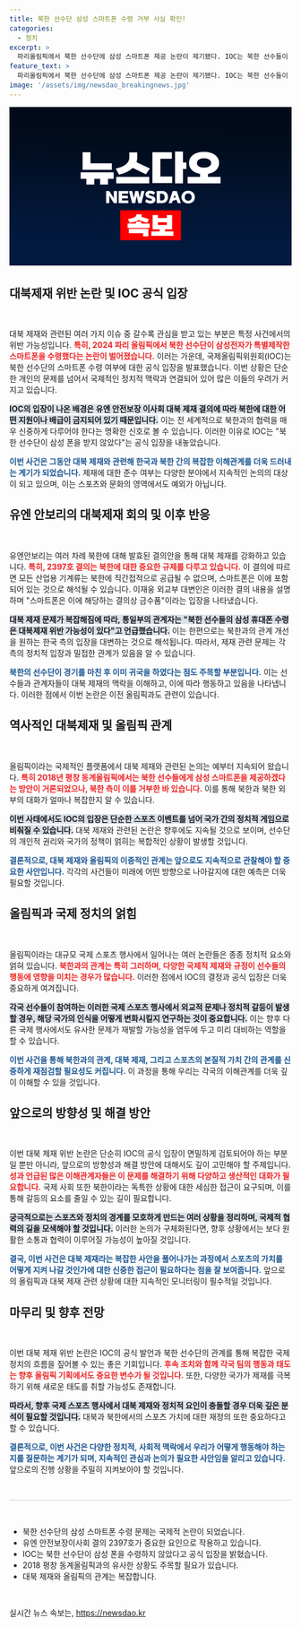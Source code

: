```yaml
---
title: 북한 선수단 삼성 스마트폰 수령 거부 사실 확인!
categories:
  - 정치
excerpt: >
  파리올림픽에서 북한 선수단에 삼성 스마트폰 제공 논란이 제기됐다. IOC는 북한 선수들이 폰을 받지 않았다고 공식 발표했지만, 유엔 대북 제재 위반 가능성이 제기되고 있다. 과거에도 유사한 논란이 있었던 만큼, 이번 사건의 배경과 향후 전망이 주목받고 있다.
feature_text: >
  파리올림픽에서 북한 선수단에 삼성 스마트폰 제공 논란이 제기됐다. IOC는 북한 선수들이 폰을 받지 않았다고 공식 발표했지만, 유엔 대북 제재 위반 가능성이 제기되고 있다. 과거에도 유사한 논란이 있었던 만큼, 이번 사건의 배경과 향후 전망이 주목받고 있다.
image: '/assets/img/newsdao_breakingnews.jpg'
---
```


<p><img src="/assets/img/newsdao_breakingnews.jpg" alt="pcversion 속보" /></p>

<h2 data-ke-size="size26">대북제재 위반 논란 및 IOC 공식 입장</h2>

<p data-ke-size="size16">&nbsp;</p>

<p>대북 제재와 관련된 여러 가지 이슈 중 갈수록 관심을 받고 있는 부분은 특정 사건에서의 위반 가능성입니다. <b><span style="color: #ee2323;">특히, 2024 파리 올림픽에서 북한 선수단이 삼성전자가 특별제작한 스마트폰을 수령했다는 논란이 벌어졌습니다.</span></b> 이러는 가운데, 국제올림픽위원회(IOC)는 북한 선수단의 스마트폰 수령 여부에 대한 공식 입장을 발표했습니다. 이번 상황은 단순한 개인의 문제를 넘어서 국제적인 정치적 맥락과 연결되어 있어 많은 이들의 우려가 커지고 있습니다.</p>

<p><b><span style="background-color: #21538527;">IOC의 입장이 나온 배경은 유엔 안전보장 이사회 대북 제재 결의에 따라 북한에 대한 어떤 지원이나 배급이 금지되어 있기 때문입니다.</span></b> 이는 전 세계적으로 북한과의 협력을 매우 신중하게 다루어야 한다는 명확한 신호로 볼 수 있습니다. 이러한 이유로 IOC는 "북한 선수단이 삼성 폰을 받지 않았다"는 공식 입장을 내놓았습니다.</p>

<p><b><span style="color: #1a5490;">이번 사건은 그동안 대북 제재와 관련해 한국과 북한 간의 복잡한 이해관계를 더욱 드러내는 계기가 되었습니다.</span></b> 제재에 대한 준수 여부는 다양한 분야에서 지속적인 논의의 대상이 되고 있으며, 이는 스포츠와 문화의 영역에서도 예외가 아닙니다.</p>

<h2 data-ke-size="size26">유엔 안보리의 대북제재 회의 및 이후 반응</h2>

<p data-ke-size="size16">&nbsp;</p>

<p>유엔안보리는 여러 차례 북한에 대해 발효된 결의안을 통해 대북 제재를 강화하고 있습니다. <b><span style="color: #ee2323;">특히, 2397호 결의는 북한에 대한 중요한 규제를 다루고 있습니다.</span></b> 이 결의에 따르면 모든 산업용 기계류는 북한에 직간접적으로 공급될 수 없으며, 스마트폰은 이에 포함되어 있는 것으로 해석될 수 있습니다. 이재웅 외교부 대변인은 이러한 결의 내용을 설명하며 "스마트폰은 이에 해당하는 결의상 금수품"이라는 입장을 나타냈습니다.</p>

<p><b><span style="background-color: #21538527;">대북 제재 문제가 복잡해짐에 따라, 통일부의 관계자는 "북한 선수들의 삼성 휴대폰 수령은 대북제재 위반 가능성이 있다"고 언급했습니다.</span></b> 이는 한편으로는 북한과의 관계 개선을 원하는 한국 측의 입장을 대변하는 것으로 해석됩니다. 따라서, 제재 관련 문제는 각측의 정치적 입장과 밀접한 관계가 있음을 알 수 있습니다.</p>

<p><b><span style="color: #1a5490;">북한의 선수단이 경기를 마친 후 이미 귀국을 하였다는 점도 주목할 부분입니다.</span></b> 이는 선수들과 관계자들이 대북 제재의 맥락을 이해하고, 이에 따라 행동하고 있음을 나타냅니다. 이러한 점에서 이번 논란은 이전 올림픽과도 관련이 있습니다.</p>

<h2 data-ke-size="size26">역사적인 대북제재 및 올림픽 관계</h2>

<p data-ke-size="size16">&nbsp;</p>

<p>올림픽이라는 국제적인 플랫폼에서 대북 제재와 관련된 논의는 예부터 지속되어 왔습니다. <b><span style="color: #ee2323;">특히 2018년 평창 동계올림픽에서는 북한 선수들에게 삼성 스마트폰을 제공하겠다는 방안이 거론되었으나, 북한 측이 이를 거부한 바 있습니다.</span></b> 이를 통해 북한과 북한 외부의 대화가 얼마나 복잡한지 알 수 있습니다. </p>

<p><b><span style="background-color: #21538527;">이번 사태에서도 IOC의 입장은 단순한 스포츠 이벤트를 넘어 국가 간의 정치적 게임으로 비춰질 수 있습니다.</span></b> 대북 제재와 관련된 논란은 향후에도 지속될 것으로 보이며, 선수단의 개인적 권리와 국가의 정책이 얽히는 복합적인 상황이 발생할 것입니다.</p>

<p><b><span style="color: #1a5490;">결론적으로, 대북 제재와 올림픽의 이중적인 관계는 앞으로도 지속적으로 관찰해야 할 중요한 사안입니다.</span></b> 각각의 사건들이 미래에 어떤 방향으로 나아갈지에 대한 예측은 더욱 필요할 것입니다. </p>

<h2 data-ke-size="size26">올림픽과 국제 정치의 얽힘</h2>

<p data-ke-size="size16">&nbsp;</p>

<p>올림픽이라는 대규모 국제 스포츠 행사에서 일어나는 여러 논란들은 종종 정치적 요소와 얽혀 있습니다. <b><span style="color: #ee2323;">북한과의 관계는 특히 그러하며, 다양한 국제적 제재와 규정이 선수들의 행동에 영향을 미치는 경우가 많습니다.</span></b> 이러한 점에서 IOC의 결정과 공식 입장은 더욱 중요하게 여겨집니다. </p>

<p><b><span style="background-color: #21538527;">각국 선수들이 참여하는 이러한 국제 스포츠 행사에서 외교적 문제나 정치적 갈등이 발생할 경우, 해당 국가의 인식을 어떻게 변화시킬지 연구하는 것이 중요합니다.</span></b> 이는 향후 다른 국제 행사에서도 유사한 문제가 재발할 가능성을 염두에 두고 미리 대비하는 역할을 할 수 있습니다. </p>

<p><b><span style="color: #1a5490;">이번 사건을 통해 북한과의 관계, 대북 제재, 그리고 스포츠의 본질적 가치 간의 관계를 신중하게 재점검할 필요성도 커집니다.</span></b> 이 과정을 통해 우리는 각국의 이해관계를 더욱 깊이 이해할 수 있을 것입니다.</p>

<h2 data-ke-size="size26">앞으로의 방향성 및 해결 방안</h2>

<p data-ke-size="size16">&nbsp;</p>

<p>이번 대북 제재 위반 논란은 단순히 IOC의 공식 입장이 면밀하게 검토되어야 하는 부분일 뿐만 아니라, 앞으로의 방향성과 해결 방안에 대해서도 깊이 고민해야 할 주제입니다. <b><span style="color: #ee2323;">성과 언급된 많은 이해관계자들은 이 문제를 해결하기 위해 다양하고 생산적인 대화가 필요합니다.</span></b> 국제 사회 또한 북한이라는 독특한 상황에 대한 세심한 접근이 요구되며, 이를 통해 갈등의 요소를 줄일 수 있는 길이 필요합니다.</p>

<p><b><span style="background-color: #21538527;">궁극적으로는 스포츠와 정치의 경계를 모호하게 만드는 여러 상황을 정리하며, 국제적 협력의 길을 모색해야 할 것입니다.</span></b> 이러한 논의가 구체화된다면, 향후 상황에서는 보다 원활한 소통과 협력이 이루어질 가능성이 높아질 것입니다.</p>

<p><b><span style="color: #1a5490;">결국, 이번 사건은 대북 제재라는 복잡한 사안을 풀어나가는 과정에서 스포츠의 가치를 어떻게 지켜 나갈 것인가에 대한 신중한 접근이 필요하다는 점을 잘 보여줍니다.</span></b> 앞으로의 올림픽과 대북 제재 관련 상황에 대한 지속적인 모니터링이 필수적일 것입니다. </p>

<h2 data-ke-size="size26">마무리 및 향후 전망</h2>

<p data-ke-size="size16">&nbsp;</p>

<p>이번 대북 제재 위반 논란은 IOC의 공식 발언과 북한 선수단의 관계를 통해 복잡한 국제 정치의 흐름을 짚어볼 수 있는 좋은 기회입니다. <b><span style="color: #ee2323;">후속 조치와 함께 각국 팀의 행동과 태도는 향후 올림픽 기획에서도 중요한 변수가 될 것입니다.</span></b> 또한, 다양한 국가가 제재를 극복하기 위해 새로운 태도를 취할 가능성도 존재합니다.</p>

<p><b><span style="background-color: #21538527;">따라서, 향후 국제 스포츠 행사에서 대북 제재와 정치적 요인이 충돌할 경우 더욱 깊은 분석이 필요할 것입니다.</span></b> 대북과 북한에서의 스포츠 가치에 대한 재정의 또한 중요하다고 할 수 있습니다. </p>

<p><b><span style="color: #1a5490;">결론적으로, 이번 사건은 다양한 정치적, 사회적 맥락에서 우리가 어떻게 행동해야 하는지를 질문하는 계기가 되며, 지속적인 관심과 논의가 필요한 사안임을 알리고 있습니다.</span></b> 앞으로의 진행 상황을 주밀히 지켜보아야 할 것입니다. </p>

<p data-ke-size="size16">&nbsp;</p>

<hr style="height: 1px; border: none; background-color: #ccc;">

<p data-ke-size="size16">&nbsp;</p>

<ul>
<li>북한 선수단의 삼성 스마트폰 수령 문제는 국제적 논란이 되었습니다.</li>
<li>유엔 안전보장이사회 결의 2397호가 중요한 요인으로 작용하고 있습니다.</li>
<li>IOC는 북한 선수단이 삼성 폰을 수령하지 않았다고 공식 입장을 밝혔습니다.</li>
<li>2018 평창 동계올림픽과의 유사한 상황도 주목할 필요가 있습니다.</li>
<li>대북 제재와 올림픽의 관계는 복잡합니다.</li>
</ul>

<p data-ke-size="size16">&nbsp;</p>
실시간 뉴스 속보는, <a href="https://newsdao.kr" rel="dofollow">https://newsdao.kr</a>



